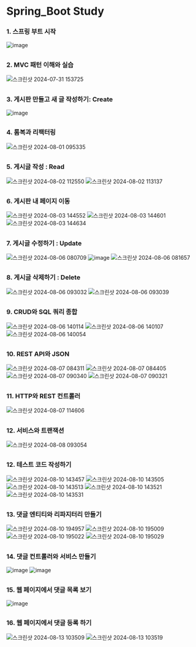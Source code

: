 # Spring_Boot Study
### 1. 스프링 부트 시작
![image](https://github.com/user-attachments/assets/89ca0771-927d-4d51-a709-f90e4e75acc8)
##
### 2. MVC 패턴 이해와 실습
![스크린샷 2024-07-31 153725](https://github.com/user-attachments/assets/0ee08d67-1d9a-418e-a761-32faf740dc5b)
##
### 3. 게시판 만들고 새 글 작성하기: Create
![image](https://github.com/user-attachments/assets/e925b752-30cf-4bc2-a3f1-faea9d21b7c2)
##
### 4. 롬복과 리팩터링
![스크린샷 2024-08-01 095335](https://github.com/user-attachments/assets/511fbf9a-e497-4525-acff-57e41c0d09dd)
##
### 5. 게시글 작성 : Read
![스크린샷 2024-08-02 112550](https://github.com/user-attachments/assets/ee8adc22-de0b-4247-b9d4-d421345c2d4c)
![스크린샷 2024-08-02 113137](https://github.com/user-attachments/assets/f41aa3ca-0482-4a13-be2f-77d6816d92dd)
##
### 6. 게시판 내 페이지 이동
![스크린샷 2024-08-03 144552](https://github.com/user-attachments/assets/f9ec844a-b3e4-4e14-b862-b1ce5de292fc)
![스크린샷 2024-08-03 144601](https://github.com/user-attachments/assets/b940fa78-ede4-4b28-a22f-f9d55bb9d033)
![스크린샷 2024-08-03 144634](https://github.com/user-attachments/assets/4cbc5690-ea82-4af4-9d2e-1092c9a18a1f)
##
### 7. 게시글 수정하기 : Update
![스크린샷 2024-08-06 080709](https://github.com/user-attachments/assets/65cf0932-ff94-4eb8-b6b5-e6db073049e2)
![image](https://github.com/user-attachments/assets/0682c3b8-d152-49e1-90a7-1ec4af3d112f)
![스크린샷 2024-08-06 081657](https://github.com/user-attachments/assets/7669c0a7-41f2-49b5-8afc-657b03df87a5)
##
### 8. 게시글 삭제하기 : Delete
![스크린샷 2024-08-06 093032](https://github.com/user-attachments/assets/ef7c65e7-75b7-4a6a-8c7d-66ed8e113c24)
![스크린샷 2024-08-06 093039](https://github.com/user-attachments/assets/cfd4108e-038d-4b82-801e-1d1205d604e0)
##
### 9. CRUD와 SQL 쿼리 종합
![스크린샷 2024-08-06 140114](https://github.com/user-attachments/assets/745f3427-6b8a-48b1-80a4-d0616ff51b48)
![스크린샷 2024-08-06 140107](https://github.com/user-attachments/assets/16f16121-37c3-47ce-9541-28a57be3a060)
![스크린샷 2024-08-06 140054](https://github.com/user-attachments/assets/57b108ad-5cfc-4ad6-8276-0a11f6fac515)
##
### 10. REST API와 JSON
![스크린샷 2024-08-07 084311](https://github.com/user-attachments/assets/d4c5c4bb-4924-4ef1-be72-3d880f0f6b15)
![스크린샷 2024-08-07 084405](https://github.com/user-attachments/assets/3d4ddf0b-d7e6-4e17-891e-b8a0a15dd12c)
![스크린샷 2024-08-07 090340](https://github.com/user-attachments/assets/ec173433-d13b-448c-b77b-0c76823ceb7a)
![스크린샷 2024-08-07 090321](https://github.com/user-attachments/assets/30221cd0-bd21-4138-a325-b9409e5c74a7)
##
### 11. HTTP와 REST 컨트롤러
![스크린샷 2024-08-07 114606](https://github.com/user-attachments/assets/446c8bf5-f2bd-481a-90ca-55a181de7462)
##
### 12. 서비스와 트랜잭션
![스크린샷 2024-08-08 093054](https://github.com/user-attachments/assets/0b7b71dd-b230-4792-b46f-ddd28e1e5f47)
##
### 12. 테스트 코드 작성하기
![스크린샷 2024-08-10 143457](https://github.com/user-attachments/assets/d999e301-c86d-4d6a-bcef-aa8a27ee3689)
![스크린샷 2024-08-10 143505](https://github.com/user-attachments/assets/15b06455-6dcd-4aec-a0bd-8d6e05b67c57)
![스크린샷 2024-08-10 143513](https://github.com/user-attachments/assets/52ea17e0-908d-4015-8ccf-fb5e2ae0c04b)
![스크린샷 2024-08-10 143521](https://github.com/user-attachments/assets/c0f102cc-0f8d-46d0-9572-c74592204c95)
![스크린샷 2024-08-10 143531](https://github.com/user-attachments/assets/8214ba21-c33c-44f7-8353-df4282fc4046)
##
### 13. 댓글 엔티티와 리파지터리 만들기
![스크린샷 2024-08-10 194957](https://github.com/user-attachments/assets/0fe83125-c927-4070-b199-e45cf7059299)
![스크린샷 2024-08-10 195009](https://github.com/user-attachments/assets/2eb54ffa-ac4d-43ed-9699-a85b3113b8bc)
![스크린샷 2024-08-10 195022](https://github.com/user-attachments/assets/821e3c10-f5ea-4875-9747-5eeb516bcdab)
![스크린샷 2024-08-10 195029](https://github.com/user-attachments/assets/2f998e9e-413a-4ab3-bc00-500686715b9e)
##
### 14. 댓글 컨트롤러와 서비스 만들기
![image](https://github.com/user-attachments/assets/7b6283a5-2209-474d-b03e-7ec960cce5b5)
![image](https://github.com/user-attachments/assets/9b2d66e6-8cd7-4293-8ca1-c88e532b8298)
##
### 15. 웹 페이지에서 댓글 목록 보기
![image](https://github.com/user-attachments/assets/d7cfeceb-0823-4a2b-a6be-f0934ce7d408)
##
### 16. 웹 페이지에서 댓글 등록 하기
![스크린샷 2024-08-13 103509](https://github.com/user-attachments/assets/438ba862-0b6b-46ac-bd5f-7ba93db553f7)
![스크린샷 2024-08-13 103519](https://github.com/user-attachments/assets/6c3d08c0-abe5-4dfb-afa2-5343282f9c12)




























